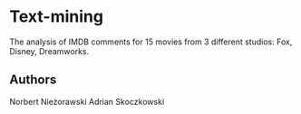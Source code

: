 # Text-mining
The analysis of IMDB comments for 15 movies from 3 different studios: Fox, Disney, Dreamworks. 
## Authors
Norbert Nieżorawski
Adrian Skoczkowski
